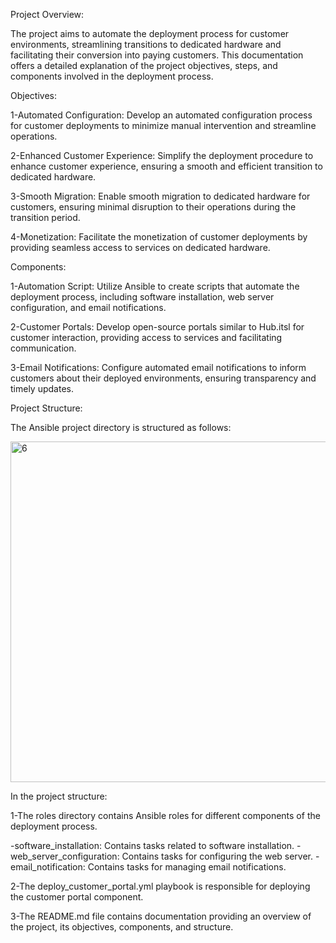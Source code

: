 Project Overview:

The project aims to automate the deployment process for customer environments, streamlining transitions to dedicated hardware and facilitating their conversion into paying customers. This documentation offers a detailed explanation of the project objectives, steps, and components involved in the deployment process.

Objectives:

1-Automated Configuration: Develop an automated configuration process for customer deployments to minimize manual intervention and streamline operations.

2-Enhanced Customer Experience: Simplify the deployment procedure to enhance customer experience, ensuring a smooth and efficient transition to dedicated hardware.

3-Smooth Migration: Enable smooth migration to dedicated hardware for customers, ensuring minimal disruption to their operations during the transition period.

4-Monetization: Facilitate the monetization of customer deployments by providing seamless access to services on dedicated hardware.

Components:

1-Automation Script: Utilize Ansible to create scripts that automate the deployment process, including software installation, web server configuration, and email notifications.

2-Customer Portals: Develop open-source portals similar to Hub.itsl for customer interaction, providing access to services and facilitating communication.

3-Email Notifications: Configure automated email notifications to inform customers about their deployed environments, ensuring transparency and timely updates.

Project Structure:

The Ansible project directory is structured as follows:


<img width="545" alt="6" src="https://github.com/amirali108/customer/assets/117827939/bd898cf6-c326-45c4-a1ab-54913efe2364">




In the project structure:

1-The roles directory contains Ansible roles for different components of the deployment process.

-software_installation: Contains tasks related to software installation.
-web_server_configuration: Contains tasks for configuring the web server.
-email_notification: Contains tasks for managing email notifications.

2-The deploy_customer_portal.yml playbook is responsible for deploying the customer portal component.

3-The README.md file contains documentation providing an overview of the project, its objectives, components, and structure.









